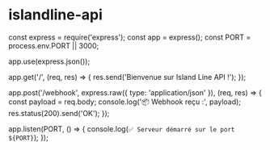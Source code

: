 # islandline-api
const express = require('express');
const app = express();
const PORT = process.env.PORT || 3000;

app.use(express.json());

app.get('/', (req, res) => {
  res.send('Bienvenue sur Island Line API !');
});

app.post('/webhook', express.raw({ type: 'application/json' }), (req, res) => {
  const payload = req.body;
  console.log('📦 Webhook reçu :', payload);
  res.status(200).send('OK');
});

app.listen(PORT, () => {
  console.log(`✅ Serveur démarré sur le port ${PORT}`);
});
